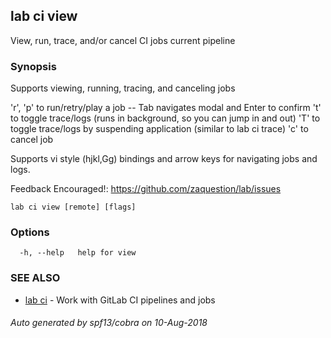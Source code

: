 ## lab ci view

View, run, trace, and/or cancel CI jobs current pipeline

### Synopsis

Supports viewing, running, tracing, and canceling jobs

'r', 'p' to run/retry/play a job -- Tab navigates modal and Enter to confirm
't' to toggle trace/logs (runs in background, so you can jump in and out)
'T' to toggle trace/logs by suspending application (similar to lab ci trace)
'c' to cancel job

Supports vi style (hjkl,Gg) bindings and arrow keys for navigating jobs and logs.

Feedback Encouraged!: https://github.com/zaquestion/lab/issues

```
lab ci view [remote] [flags]
```

### Options

```
  -h, --help   help for view
```

### SEE ALSO

* [lab ci](lab_ci.md)	 - Work with GitLab CI pipelines and jobs

###### Auto generated by spf13/cobra on 10-Aug-2018
